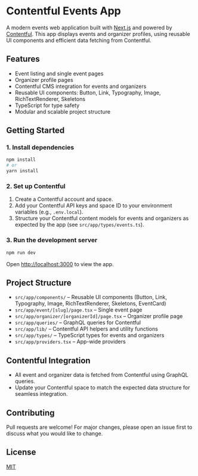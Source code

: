 # Contentful Events App

A modern events web application built with [Next.js](https://nextjs.org) and powered by [Contentful](https://www.contentful.com/). This app displays events and organizer profiles, using reusable UI components and efficient data fetching from Contentful.

## Features

- Event listing and single event pages
- Organizer profile pages
- Contentful CMS integration for events and organizers
- Reusable UI components: Button, Link, Typography, Image, RichTextRenderer, Skeletons
- TypeScript for type safety
- Modular and scalable project structure

## Getting Started

### 1. Install dependencies

```bash
npm install
# or
yarn install
```

### 2. Set up Contentful

1. Create a Contentful account and space.
2. Add your Contentful API keys and space ID to your environment variables (e.g., `.env.local`).
3. Structure your Contentful content models for events and organizers as expected by the app (see `src/app/types/events.ts`).

### 3. Run the development server

```bash
npm run dev
```

Open [http://localhost:3000](http://localhost:3000) to view the app.

## Project Structure

- `src/app/components/` – Reusable UI components (Button, Link, Typography, Image, RichTextRenderer, Skeletons, EventCard)
- `src/app/event/[slug]/page.tsx` – Single event page
- `src/app/organizer/[organizerId]/page.tsx` – Organizer profile page
- `src/app/queries/` – GraphQL queries for Contentful
- `src/app/lib/` – Contentful API helpers and utility functions
- `src/app/types/` – TypeScript types for events and organizers
- `src/app/providers.tsx` – App-wide providers

## Contentful Integration

- All event and organizer data is fetched from Contentful using GraphQL queries.
- Update your Contentful space to match the expected data structure for seamless integration.

## Contributing

Pull requests are welcome! For major changes, please open an issue first to discuss what you would like to change.

## License

[MIT](LICENSE)
